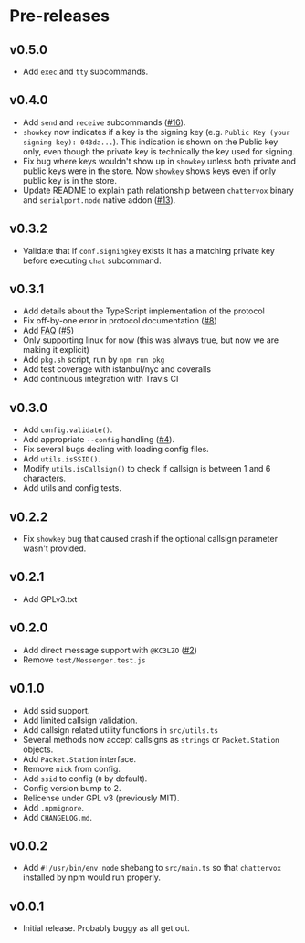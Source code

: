 # Pre-releases

## v0.5.0

- Add `exec` and `tty` subcommands.

## v0.4.0

- Add `send` and `receive` subcommands ([#16](https://github.com/brannondorsey/chattervox/issues/16)).
- `showkey` now indicates if a key is the signing key (e.g. `Public Key (your signing key): 043da...`). This indication is shown on the Public key only, even though the private key is technically the key used for signing.
- Fix bug where keys wouldn't show up in `showkey` unless both private and public keys were in the store. Now `showkey` shows keys even if only public key is in the store.
- Update README to explain path relationship between `chattervox` binary and `serialport.node` native addon ([#13](https://github.com/brannondorsey/chattervox/issues/13)).

## v0.3.2

- Validate that if `conf.signingkey` exists it has a matching private key before executing `chat` subcommand.

## v0.3.1

- Add details about the TypeScript implementation of the protocol
- Fix off-by-one error in protocol documentation ([#8](https://github.com/brannondorsey/chattervox/issues/8))
- Add [FAQ](FAQ.md) ([#5](https://github.com/brannondorsey/chattervox/issues/5))
- Only supporting linux for now (this was always true, but now we are making it explicit)
- Add `pkg.sh` script, run by `npm run pkg`
- Add test coverage with istanbul/nyc and coveralls
- Add continuous integration with Travis CI

## v0.3.0

- Add `config.validate()`.
- Add appropriate `--config` handling ([#4](https://github.com/brannondorsey/chattervox/issues/4)).
- Fix several bugs dealing with loading config files.
- Add `utils.isSSID()`.
- Modify `utils.isCallsign()` to check if callsign is between 1 and 6 characters.
- Add utils and config tests.

## v0.2.2

- Fix `showkey` bug that caused crash if the optional callsign parameter wasn't provided.

## v0.2.1

- Add GPLv3.txt

## v0.2.0

- Add direct message support with `@KC3LZO` ([#2](https://github.com/brannondorsey/chattervox/issues/2))
- Remove `test/Messenger.test.js`

## v0.1.0

- Add ssid support.
- Add limited callsign validation.
- Add callsign related utility functions in `src/utils.ts`
- Several methods now accept callsigns as `strings` or `Packet.Station` objects.
- Add `Packet.Station` interface.
- Remove `nick` from config.
- Add `ssid` to config (`0` by default).
- Config version bump to 2.
- Relicense under GPL v3 (previously MIT).
- Add `.npmignore`.
- Add `CHANGELOG.md`.

## v0.0.2

- Add `#!/usr/bin/env node` shebang to `src/main.ts` so that `chattervox` installed by npm would run properly.

## v0.0.1

- Initial release. Probably buggy as all get out.